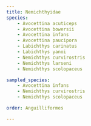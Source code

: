 ```yaml
---
title: Nemichthyidae
species:
    - Avocettina acuticeps
    - Avocettina bowersii
    - Avocettina infans
    - Avocettina paucipora
    - Labichthys carinatus
    - Labichthys yanoi
    - Nemichthys curvirostris
    - Nemichthys larseni
    - Nemichthys scolopaceus

sampled_species:
    - Avocettina infans
    - Nemichthys curvirostris
    - Nemichthys scolopaceus

order: Anguilliformes

---
```

